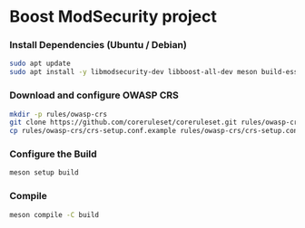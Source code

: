 # Boost ModSecurity project

### Install Dependencies (Ubuntu / Debian)
```bash
sudo apt update
sudo apt install -y libmodsecurity-dev libboost-all-dev meson build-essential
```

### Download and configure OWASP CRS
```bash
mkdir -p rules/owasp-crs
git clone https://github.com/coreruleset/coreruleset.git rules/owasp-crs
cp rules/owasp-crs/crs-setup.conf.example rules/owasp-crs/crs-setup.conf
```

### Configure the Build
```bash
meson setup build
```

### Compile
```bash
meson compile -C build
```